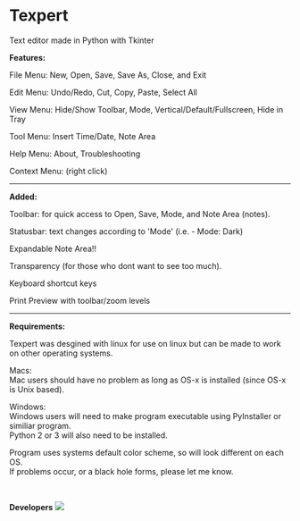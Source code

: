 # Texpert  
Text editor made in Python with Tkinter  
  
  
**Features:**

File Menu: New, Open, Save, Save As, Close, and Exit  

Edit Menu: Undo/Redo, Cut, Copy, Paste, Select All

View Menu: Hide/Show Toolbar, Mode, Vertical/Default/Fullscreen, Hide in Tray 

Tool Menu: Insert Time/Date, Note Area  

Help Menu: About, Troubleshooting  

Context Menu: (right click)


--------------------------------------------------------------------  

**Added:** 

Toolbar: for quick access to Open, Save, Mode, and Note Area (notes).  

Statusbar: text changes according to 'Mode' (i.e. - Mode: Dark)

Expandable Note Area!!  

Transparency (for those who dont want to see too much).

Keyboard shortcut keys

Print Preview with toolbar/zoom levels  


--------------------------------------------------------------------
**Requirements:**  

Texpert was desgined with linux for use on linux but can be made to work on other operating systems.  

Macs:   
Mac users should have no problem as long as OS-x is installed (since OS-x is Unix based).

Windows:   
Windows users will need to make program executable using PyInstaller or similiar program.  
Python 2 or 3 will also need to be installed.  

Program uses systems default color scheme, so will look different on each OS.  
If problems occur, or a black hole forms, please let me know.  

<br>  


**Developers**
<a href="https://github.com/linuxlawson/texpert/graphs/contributors">
  <img src="https://contributors-img.web.app/image?repo=linuxlawson/texpert" />
</a>







